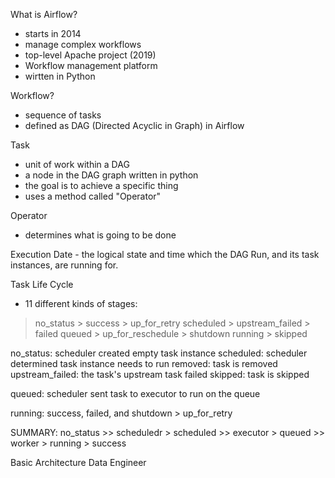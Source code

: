 What is Airflow?
- starts in 2014
- manage complex workflows
- top-level Apache project (2019)
- Workflow management platform
- wirtten in Python

Workflow?
- sequence of tasks
- defined as DAG (Directed Acyclic in Graph) in Airflow

Task 
- unit of work within a DAG
- a node in the DAG graph written in python
- the goal is to achieve a specific thing
- uses a method called "Operator"

Operator
- determines what is going to be done

Execution Date - the logical state and time which the DAG Run, and its task instances, are running for.

Task Life Cycle
- 11 different kinds of stages:
> no_status         > success               > up_for_retry
> scheduled         > upstream_failed       > failed
> queued            > up_for_reschedule     > shutdown
> running           > skipped

no_status: scheduler created empty task instance
scheduled: scheduler determined task instance needs to run
removed: task is removed
upstream_failed: the task's upstream task failed
skipped: task is skipped

queued: scheduler sent task to executor to run on the queue

running: 
success, failed, and shutdown > up_for_retry

SUMMARY: 
no_status >> scheduledr > scheduled >> executor > queued >> worker > running > success

Basic Architecture
Data Engineer